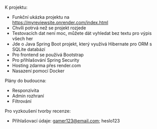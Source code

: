 K projektu:
- Funkční ukázka projektu na https://myreviewsite.onrender.com/index.html
- Chvíli potrvá než se projekt rozjede
- Testovacích dat není moc, můžete dát vyhledat bez textu pro výpis všech her
- Jde o Java Spring Boot projekt, který využívá Hibernate pro ORM s SQLite databází
- Pro frontend se používá Bootstrap
- Pro přihlašování Spring Security
- Hosting zdarma přes render.com
- Nasazení pomocí Docker
  
Plány do budoucna:
- Responzivita
- Admin rozhraní
- Filtrování

Pro vyzkoušení tvorby recenze:
- Přihlašovací údaje: gamer123@email.com; heslo123
